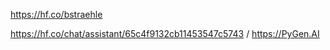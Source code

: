 https://hf.co/bstraehle  

https://hf.co/chat/assistant/65c4f9132cb11453547c5743 / https://PyGen.AI  
